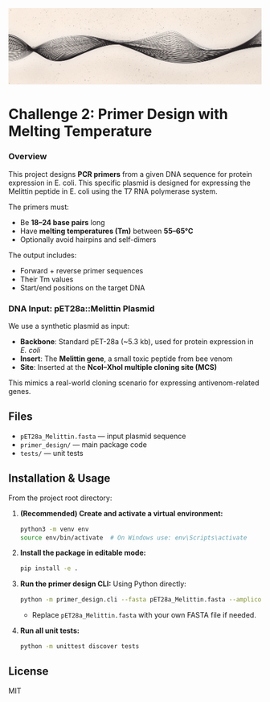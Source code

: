 ![Banner](assets/github_banner.png)

# Challenge 2: Primer Design with Melting Temperature

### Overview

This project designs **PCR primers** from a given DNA sequence for protein expression in E. coli. This specific plasmid is designed for expressing the Melittin peptide in E. coli using the T7 RNA polymerase system.

The primers must:
- Be **18–24 base pairs** long
- Have **melting temperatures (Tm)** between **55–65°C**
- Optionally avoid hairpins and self-dimers

The output includes:
- Forward + reverse primer sequences
- Their Tm values
- Start/end positions on the target DNA

### DNA Input: pET28a::Melittin Plasmid

We use a synthetic plasmid as input:
- **Backbone**: Standard pET-28a (~5.3 kb), used for protein expression in *E. coli*
- **Insert**: The **Melittin gene**, a small toxic peptide from bee venom
- **Site**: Inserted at the **NcoI–XhoI multiple cloning site (MCS)**

This mimics a real-world cloning scenario for expressing antivenom-related genes.

## Files

- `pET28a_Melittin.fasta` — input plasmid sequence
- `primer_design/` — main package code
- `tests/` — unit tests

## Installation & Usage

From the project root directory:

1. **(Recommended) Create and activate a virtual environment:**
   ```bash
   python3 -m venv env
   source env/bin/activate  # On Windows use: env\Scripts\activate
   ```

2. **Install the package in editable mode:**
   ```bash
   pip install -e .
   ```

3. **Run the primer design CLI:**
   Using Python directly:
   ```bash
   python -m primer_design.cli --fasta pET28a_Melittin.fasta --amplicon_length 500
   ```
   - Replace `pET28a_Melittin.fasta` with your own FASTA file if needed.

4. **Run all unit tests:**
   ```bash
   python -m unittest discover tests
   ```

## License

MIT
